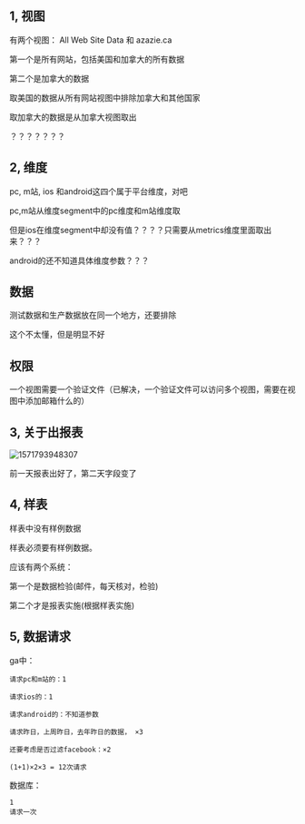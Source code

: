 ## 1, 视图

有两个视图： All Web Site Data 和 azazie.ca 

第一个是所有网站，包括美国和加拿大的所有数据

第二个是加拿大的数据

取美国的数据从所有网站视图中排除加拿大和其他国家

取加拿大的数据是从加拿大视图取出

？？？？？？？



## 2, 维度

pc, m站, ios 和android这四个属于平台维度，对吧

pc,m站从维度segment中的pc维度和m站维度取

但是ios在维度segment中却没有值？？？？只需要从metrics维度里面取出来？？？

android的还不知道具体维度参数？？？



## 数据

测试数据和生产数据放在同一个地方，还要排除

这个不太懂，但是明显不好



## 权限

一个视图需要一个验证文件（已解决，一个验证文件可以访问多个视图，需要在视图中添加邮箱什么的）







## 3,  关于出报表

![1571793948307](C:\Users\admin\.buer\learning_notebook\lebbay\lebbay-report\assets\1571793948307.png)

前一天报表出好了，第二天字段变了





## 4, 样表

样表中没有样例数据

样表必须要有样例数据。

应该有两个系统：

第一个是数据检验(邮件，每天核对，检验)

第二个才是报表实施(根据样表实施)





## 5, 数据请求

ga中：

```shell
请求pc和m站的：1

请求ios的：1

请求android的：不知道参数

请求昨日，上周昨日，去年昨日的数据， ×3

还要考虑是否过滤facebook：×2

(1+1)×2×3 = 12次请求
```



数据库：

```shell
1
请求一次
```










